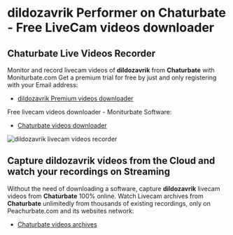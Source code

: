 # dildozavrik Performer on Chaturbate - Free LiveCam videos downloader

## Chaturbate Live Videos Recorder

Monitor and record livecam videos of **dildozavrik** from **Chaturbate** with Moniturbate.com
Get a premium trial for free by just and only registering with your Email address:
* [dildozavrik Premium videos downloader](https://moniturbate.com/request-demo-licence-key.html)

Free livecam videos downloader - Moniturbate Software:
* [Chaturbate videos downloader](https://moniturbate.com/moniturbate-download-software.html)

![dildozavrik livecam videos recorder](https://peachurnet.com/templates/moniturbate-software.png)


## Capture dildozavrik videos from the Cloud and watch your recordings on Streaming

Without the need of downloading a software, capture **dildozavrik** livecam videos from **Chaturbate** 100% online.
Watch Livecam archives from **Chaturbate** unlimitedly from thousands of existing recordings, only on Peachurbate.com and its websites network:
* [Chaturbate videos archives](https://peachurnet.com/)